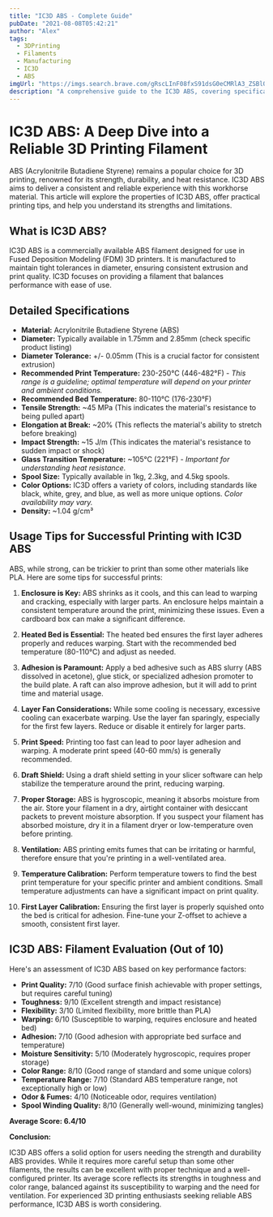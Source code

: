 ```yaml
---
title: "IC3D ABS - Complete Guide"
pubDate: "2021-08-08T05:42:21"
author: "Alex"
tags:
  - 3DPrinting
  - Filaments
  - Manufacturing
  - IC3D
  - ABS
imgUrl: "https://imgs.search.brave.com/gRscLInF08fxS91dsG0eCMRlA3_ZSBlOls8Tcb5M9yE/rs:fit:860:0:0:0/g:ce/aHR0cHM6Ly93d3cu/cHJpbnRlZHNvbGlk/LmNvbS9jZG4vc2hv/cC9wcm9kdWN0cy9X/aGl0ZV8xMWU1ZjJm/YS0yZGY3LTQxNDEt/OGIzZi05MTZiZGFl/YjA0NTQuanBnP3Y9/MTU3NDM5MDAwMCZ3/aWR0aD0xNDQ1"
description: "A comprehensive guide to the IC3D ABS, covering specifications, usage tips, and comparisons with similar products."
---
```



# IC3D ABS: A Deep Dive into a Reliable 3D Printing Filament

ABS (Acrylonitrile Butadiene Styrene) remains a popular choice for 3D printing, renowned for its strength, durability, and heat resistance. IC3D ABS aims to deliver a consistent and reliable experience with this workhorse material. This article will explore the properties of IC3D ABS, offer practical printing tips, and help you understand its strengths and limitations.

## What is IC3D ABS?

IC3D ABS is a commercially available ABS filament designed for use in Fused Deposition Modeling (FDM) 3D printers. It is manufactured to maintain tight tolerances in diameter, ensuring consistent extrusion and print quality. IC3D focuses on providing a filament that balances performance with ease of use.

## Detailed Specifications

*   **Material:** Acrylonitrile Butadiene Styrene (ABS)
*   **Diameter:** Typically available in 1.75mm and 2.85mm (check specific product listing)
*   **Diameter Tolerance:** +/- 0.05mm (This is a crucial factor for consistent extrusion)
*   **Recommended Print Temperature:** 230-250°C (446-482°F) - *This range is a guideline; optimal temperature will depend on your printer and ambient conditions.*
*   **Recommended Bed Temperature:** 80-110°C (176-230°F)
*   **Tensile Strength:** ~45 MPa (This indicates the material's resistance to being pulled apart)
*   **Elongation at Break:** ~20% (This reflects the material's ability to stretch before breaking)
*   **Impact Strength:** ~15 J/m (This indicates the material's resistance to sudden impact or shock)
*   **Glass Transition Temperature:** ~105°C (221°F) - *Important for understanding heat resistance.*
*   **Spool Size:** Typically available in 1kg, 2.3kg, and 4.5kg spools.
*   **Color Options:** IC3D offers a variety of colors, including standards like black, white, grey, and blue, as well as more unique options. *Color availability may vary.*
*   **Density:** ~1.04 g/cm³

## Usage Tips for Successful Printing with IC3D ABS

ABS, while strong, can be trickier to print than some other materials like PLA. Here are some tips for successful prints:

1.  **Enclosure is Key:** ABS shrinks as it cools, and this can lead to warping and cracking, especially with larger parts. An enclosure helps maintain a consistent temperature around the print, minimizing these issues. Even a cardboard box can make a significant difference.

2.  **Heated Bed is Essential:** The heated bed ensures the first layer adheres properly and reduces warping. Start with the recommended bed temperature (80-110°C) and adjust as needed.

3.  **Adhesion is Paramount:** Apply a bed adhesive such as ABS slurry (ABS dissolved in acetone), glue stick, or specialized adhesion promoter to the build plate. A raft can also improve adhesion, but it will add to print time and material usage.

4.  **Layer Fan Considerations:** While some cooling is necessary, excessive cooling can exacerbate warping. Use the layer fan sparingly, especially for the first few layers. Reduce or disable it entirely for larger parts.

5.  **Print Speed:** Printing too fast can lead to poor layer adhesion and warping. A moderate print speed (40-60 mm/s) is generally recommended.

6.  **Draft Shield:** Using a draft shield setting in your slicer software can help stabilize the temperature around the print, reducing warping.

7.  **Proper Storage:** ABS is hygroscopic, meaning it absorbs moisture from the air. Store your filament in a dry, airtight container with desiccant packets to prevent moisture absorption. If you suspect your filament has absorbed moisture, dry it in a filament dryer or low-temperature oven before printing.

8. **Ventilation:** ABS printing emits fumes that can be irritating or harmful, therefore ensure that you're printing in a well-ventilated area.

9. **Temperature Calibration:** Perform temperature towers to find the best print temperature for your specific printer and ambient conditions. Small temperature adjustments can have a significant impact on print quality.

10. **First Layer Calibration:** Ensuring the first layer is properly squished onto the bed is critical for adhesion. Fine-tune your Z-offset to achieve a smooth, consistent first layer.

## IC3D ABS: Filament Evaluation (Out of 10)

Here's an assessment of IC3D ABS based on key performance factors:

*   **Print Quality:** 7/10 (Good surface finish achievable with proper settings, but requires careful tuning)
*   **Toughness:** 9/10 (Excellent strength and impact resistance)
*   **Flexibility:** 3/10 (Limited flexibility, more brittle than PLA)
*   **Warping:** 6/10 (Susceptible to warping, requires enclosure and heated bed)
*   **Adhesion:** 7/10 (Good adhesion with appropriate bed surface and temperature)
*   **Moisture Sensitivity:** 5/10 (Moderately hygroscopic, requires proper storage)
*   **Color Range:** 8/10 (Good range of standard and some unique colors)
*   **Temperature Range:** 7/10 (Standard ABS temperature range, not exceptionally high or low)
*   **Odor & Fumes:** 4/10 (Noticeable odor, requires ventilation)
*   **Spool Winding Quality:** 8/10 (Generally well-wound, minimizing tangles)

**Average Score: 6.4/10**

**Conclusion:**

IC3D ABS offers a solid option for users needing the strength and durability ABS provides. While it requires more careful setup than some other filaments, the results can be excellent with proper technique and a well-configured printer. Its average score reflects its strengths in toughness and color range, balanced against its susceptibility to warping and the need for ventilation. For experienced 3D printing enthusiasts seeking reliable ABS performance, IC3D ABS is worth considering.
